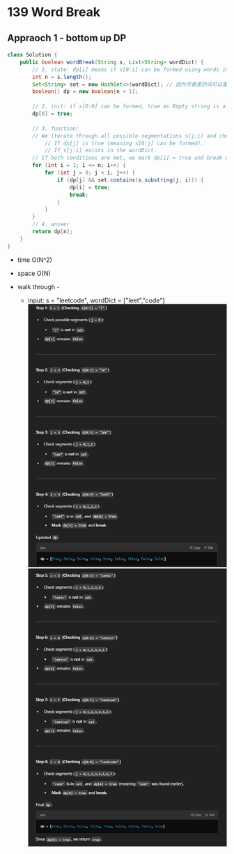 # 139 Word Break

## Appraoch 1 - bottom up DP

```java
class Solution {
    public boolean wordBreak(String s, List<String> wordDict) {
        // 1. state: dp[i] means if s[0:i] can be formed using words in wordDict
        int n = s.length();
        Set<String> set = new HashSet<>(wordDict); // 因为字典里的词可以重复使用，用set比较合适
        boolean[] dp = new boolean[n + 1];
        
        // 2. init: if s[0:0] can be formed, true as Empty string is always a valid segmentation
        dp[0] = true;

        // 3. function:
        // We iterate through all possible segmentations s[j:i] and check:
            // If dp[j] is true (meaning s[0:j] can be formed).
            // If s[j:i] exists in the wordDict.
        // If both conditions are met, we mark dp[i] = true and break out of the loop.
        for (int i = 1; i <= n; i++) {
            for (int j = 0; j < i; j++) {
                if (dp[j] && set.contains(s.substring(j, i))) {
                    dp[i] = true;
                    break;
                }
            }
        }
        // 4. answer
        return dp[n];
    }
}
```
- time O(N^2)
- space O(N)

- walk through - 
    - input: s = "leetcode", wordDict = ["leet","code"]
![alt text](image-40.png)
![alt text](image-41.png)